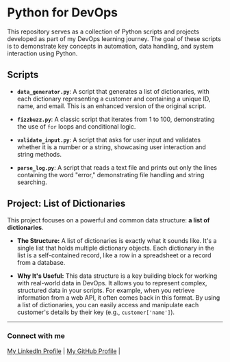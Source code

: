 # Python for DevOps

This repository serves as a collection of Python scripts and projects developed as part of my DevOps learning journey. The goal of these scripts is to demonstrate key concepts in automation, data handling, and system interaction using Python.

## Scripts

- **`data_generator.py`**: A script that generates a list of dictionaries, with each dictionary representing a customer and containing a unique ID, name, and email. This is an enhanced version of the original script.

- **`fizzbuzz.py`**: A classic script that iterates from 1 to 100, demonstrating the use of `for` loops and conditional logic.

- **`validate_input.py`**: A script that asks for user input and validates whether it is a number or a string, showcasing user interaction and string methods.

- **`parse_log.py`**: A script that reads a text file and prints out only the lines containing the word "error," demonstrating file handling and string searching.

## Project: List of Dictionaries

This project focuses on a powerful and common data structure: **a list of dictionaries**.

* **The Structure:** A list of dictionaries is exactly what it sounds like. It's a single list that holds multiple dictionary objects. Each dictionary in the list is a self-contained record, like a row in a spreadsheet or a record from a database.

* **Why It's Useful:** This data structure is a key building block for working with real-world data in DevOps. It allows you to represent complex, structured data in your scripts. For example, when you retrieve information from a web API, it often comes back in this format. By using a list of dictionaries, you can easily access and manipulate each customer's details by their key (e.g., `customer['name']`).

---

### Connect with me

[My LinkedIn Profile](https://www.linkedin.com/in/voncleph) | [My GitHub Profile](https://github.com/D-Voncleph) |